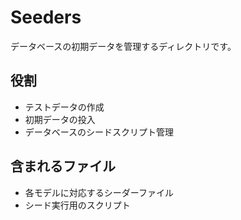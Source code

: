 # Seeders

データベースの初期データを管理するディレクトリです。

## 役割
- テストデータの作成
- 初期データの投入
- データベースのシードスクリプト管理

## 含まれるファイル
- 各モデルに対応するシーダーファイル
- シード実行用のスクリプト
